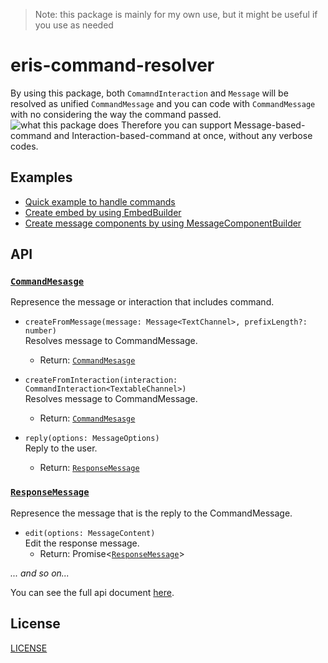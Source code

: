 > Note: this package is mainly for my own use, but it might be useful if you use as needed  

# eris-command-resolver
By using this package, both `ComamndInteraction` and `Message` will be resolved as unified `CommandMessage` and you can code with `CommandMessage` with no considering the way the command passed.  
![what this package does](https://user-images.githubusercontent.com/56076195/187127488-5f1de984-c6cc-499a-9dc9-826afbe19fe5.png)
Therefore you can support Message-based-command and Interaction-based-command at once, without any verbose codes.  

## Examples
- [Quick example to handle commands](example/index.js)
- [Create embed by using EmbedBuilder](example/embed.js)
- [Create message components by using MessageComponentBuilder](example/components.js)

## API
### [`CommandMesasge`](https://web.usamyon.moe/eris-command-resolver/classes/CommandMessage.html)
  Represence the message or interaction that includes command.
- `createFromMessage(message: Message<TextChannel>, prefixLength?: number)`  
  Resolves message to CommandMessage.  
  - Return: [`CommandMesasge`](https://web.usamyon.moe/eris-command-resolver/classes/CommandMessage.html)  

- `createFromInteraction(interaction: CommandInteraction<TextableChannel>)`  
  Resolves message to CommandMessage.  
  - Return: [`CommandMesasge`](https://web.usamyon.moe/eris-command-resolver/classes/CommandMessage.html)  
  
- `reply(options: MessageOptions)`  
  Reply to the user.  
  - Return: [`ResponseMessage`](https://web.usamyon.moe/eris-command-resolver/classes/ResponseMessage.html)
  
### [`ResponseMessage`](https://web.usamyon.moe/eris-command-resolver/classes/ResponseMessage.html)
  Represence the message that is the reply to the CommandMessage.
- `edit(options: MessageContent)`  
  Edit the response message.
  - Return: Promise<[`ResponseMessage`](https://web.usamyon.moe/eris-command-resolver/classes/ResponseMessage.html)>  
  
*... and so on...*

You can see the full api document [here](https://mtripg6666tdr.github.io/eris-command-resolver/).  

## License
[LICENSE](LICENSE)
